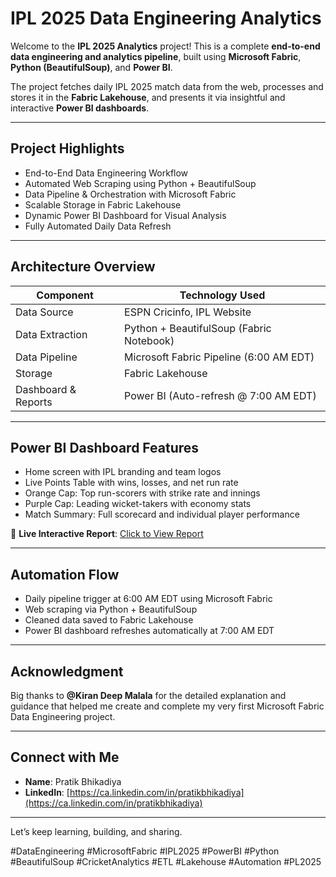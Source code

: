 # IPL 2025 Data Engineering Analytics

Welcome to the **IPL 2025 Analytics** project! This is a complete **end-to-end data engineering and analytics pipeline**, built using **Microsoft Fabric**, **Python (BeautifulSoup)**, and **Power BI**.

The project fetches daily IPL 2025 match data from the web, processes and stores it in the **Fabric Lakehouse**, and presents it via insightful and interactive **Power BI dashboards**.

---

## Project Highlights

- End-to-End Data Engineering Workflow
- Automated Web Scraping using Python + BeautifulSoup
- Data Pipeline & Orchestration with Microsoft Fabric
- Scalable Storage in Fabric Lakehouse
- Dynamic Power BI Dashboard for Visual Analysis
- Fully Automated Daily Data Refresh

---

## Architecture Overview

| Component              | Technology Used                         |
|------------------------|------------------------------------------|
| Data Source            | ESPN Cricinfo, IPL Website               |
| Data Extraction        | Python + BeautifulSoup (Fabric Notebook) |
| Data Pipeline          | Microsoft Fabric Pipeline (6:00 AM EDT) |
| Storage                | Fabric Lakehouse                         |
| Dashboard & Reports    | Power BI (Auto-refresh @ 7:00 AM EDT)    |

---

## Power BI Dashboard Features

- Home screen with IPL branding and team logos
- Live Points Table with wins, losses, and net run rate
- Orange Cap: Top run-scorers with strike rate and innings
- Purple Cap: Leading wicket-takers with economy stats
- Match Summary: Full scorecard and individual player performance

🔗 **Live Interactive Report**: [Click to View Report](https://lnkd.in/g3tZMcs8)



---

## Automation Flow

- Daily pipeline trigger at 6:00 AM EDT using Microsoft Fabric
- Web scraping via Python + BeautifulSoup
- Cleaned data saved to Fabric Lakehouse
- Power BI dashboard refreshes automatically at 7:00 AM EDT

---

## Acknowledgment

Big thanks to **@Kiran Deep Malala** for the detailed explanation and guidance that helped me create and complete my very first Microsoft Fabric Data Engineering project.

---

## Connect with Me

- **Name**: Pratik Bhikadiya  
- **LinkedIn**: [https://ca.linkedin.com/in/pratikbhikadiya](https://ca.linkedin.com/in/pratikbhikadiya)

---

Let’s keep learning, building, and sharing.

#DataEngineering #MicrosoftFabric #IPL2025 #PowerBI #Python #BeautifulSoup #CricketAnalytics #ETL #Lakehouse #Automation #PL2025
